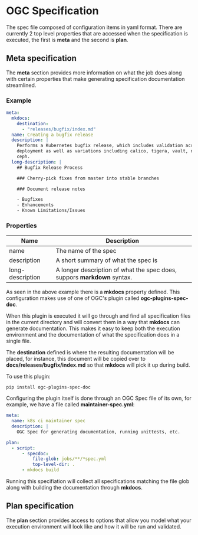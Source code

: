 # OGC Specification

The spec file composed of configuration items in yaml format. There are
currently 2 top level properties that are accessed when the specification is
executed, the first is **meta** and the second is **plan**.


## Meta specification

The **meta** section provides more information on what the job does along with
certain properties that make generating specification documentation streamlined.

### Example

```yaml
meta:
  mkdocs:
    destination:
      - "releases/bugfix/index.md"
  name: Creating a bugfix release
  description: |
    Performs a Kubernetes bugfix release, which includes validation across the base
    deployment as well as variations including calico, tigera, vault, nvidia, and
    ceph.
  long-description: |
    ## Bugfix Release Process

    ### Cherry-pick fixes from master into stable branches

    ### Document release notes

    - Bugfixes
    - Enhancements
    - Known Limitations/Issues
```
### Properties

| Name | Description |
| -    | -           |
| name | The name of the spec |
| description | A short summary of what the spec is |
| long-description | A longer description of what the spec does, suppors **markdown** syntax. |

As seen in the above example there is a **mkdocs** property defined. This
configuration makes use of one of OGC's plugin called **ogc-plugins-spec-doc**.

When this plugin is executed it will go through and find all specification files
in the current directory and will convert them in a way that **mkdocs** can
generate documentation. This makes it easy to keep both the execution
environment and the documentation of what the specification does in a single
file.

The **destination** defined is where the resulting documentation will be
placed, for instance, this document will be copied over to
**docs/releases/bugfix/index.md** so that **mkdocs** will pick it up during
build.

To use this plugin:

```
pip install ogc-plugins-spec-doc
```

Configuring the plugin itself is done through an OGC Spec file of its own, for
example, we have a file called **maintainer-spec.yml**:

```yaml
meta:
  name: k8s ci maintainer spec
  description: |
    OGC Spec for generating documentation, running unittests, etc.

plan:
  - script:
      - specdoc:
          file-glob: jobs/**/*spec.yml
          top-level-dir: .
      - mkdocs build
```

Running this specifiation will collect all specifications matching the file glob
along with building the documentation through **mkdocs**.


## Plan specification

The **plan** section provides access to options that allow you model what your
execution environment will look like and how it will be run and validated.
